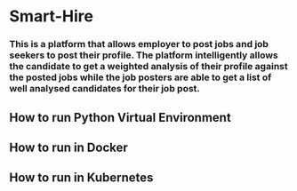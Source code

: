 # Smart-Hire

### This is a platform that allows employer to post jobs and job seekers to post their profile. The platform intelligently allows the candidate to get a weighted analysis of their profile against the posted jobs while the job posters are able to get a list of well analysed candidates for their job post.


## How to run Python Virtual Environment
## How to run in Docker
## How to run in Kubernetes

